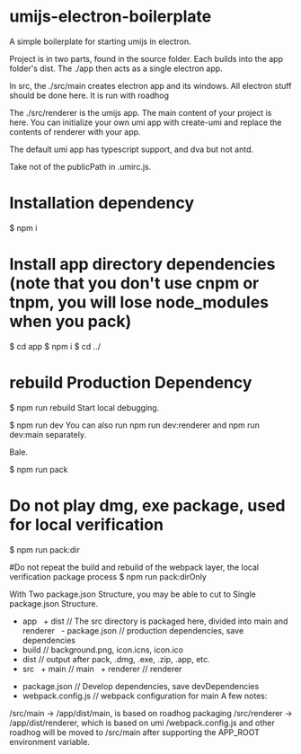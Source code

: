 # umijs-electron-boilerplate

A simple boilerplate for starting umijs in electron.

Project is in two parts, found in the source folder. Each builds into the app folder's dist.
The ./app then acts as a single electron app.


In src, the ./src/main creates electron app and its windows. All electron stuff should be done here. It is run with roadhog


The ./src/renderer is the umijs app. The main content of your project is here. You can initialize your own umi app with create-umi and replace the contents of renderer with your app.

The default umi app has typescript support, and dva but not antd.

Take not of the publicPath in .umirc.js.


# Installation dependency
$ npm i

# Install app directory dependencies (note that you don't use cnpm or tnpm, you will lose node_modules when you pack)
$ cd app
$ npm i
$ cd ../

# rebuild Production Dependency
$ npm run rebuild
Start local debugging.

$ npm run dev
You can also run npm run dev:renderer and npm run dev:main separately.

Bale.

$ npm run pack

# Do not play dmg, exe package, used for local verification
$ npm run pack:dir

#Do not repeat the build and rebuild of the webpack layer, the local verification package process
$ npm run pack:dirOnly

With Two package.json Structure, you may be able to cut to Single package.json Structure.

+ app
  + dist // The src directory is packaged here, divided into main and renderer
  - package.json // production dependencies, save dependencies
+ build // background.png, icon.icns, icon.ico
+ dist // output after pack, .dmg, .exe, .zip, .app, etc.
+ src
  + main // main
  + renderer // renderer
- package.json // Develop dependencies, save devDependencies
- webpack.config.js // webpack configuration for main
A few notes:

/src/main -> /app/dist/main, is based on roadhog packaging
/src/renderer -> /app/dist/renderer, which is based on umi
/webpack.config.js and other roadhog will be moved to /src/main after supporting the APP_ROOT environment variable.